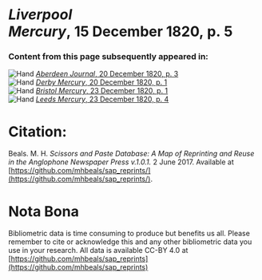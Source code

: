 # *Liverpool Mercury*, 15 December 1820, p. 5  
  
### Content from this page subsequently appeared in:  
![Hand](http://scissorsandpaste.net/wp-content/uploads/2017/06/smallhandpointer.png) [*Aberdeen Journal*, 20 December 1820, p. 3](https://mhbeals.github.io/sap_html/Aberdeen-Journal/Aberdeen-Journal-20-December-1820-p-3)  
![Hand](http://scissorsandpaste.net/wp-content/uploads/2017/06/smallhandpointer.png) [*Derby Mercury*, 20 December 1820, p. 1](https://mhbeals.github.io/sap_html/Derby-Mercury/Derby-Mercury-20-December-1820-p-1)  
![Hand](http://scissorsandpaste.net/wp-content/uploads/2017/06/smallhandpointer.png) [*Bristol Mercury*, 23 December 1820, p. 1](https://mhbeals.github.io/sap_html/Bristol-Mercury/Bristol-Mercury-23-December-1820-p-1)  
![Hand](http://scissorsandpaste.net/wp-content/uploads/2017/06/smallhandpointer.png) [*Leeds Mercury*, 23 December 1820, p. 4](https://mhbeals.github.io/sap_html/Leeds-Mercury/Leeds-Mercury-23-December-1820-p-4)  


# Citation: 

Beals. M. H. *Scissors and Paste Database: A Map of Reprinting and Reuse in the Anglophone Newspaper Press v.1.0.1.* 2 June 2017. Available at [https://github.com/mhbeals/sap_reprints/](https://github.com/mhbeals/sap_reprints/). 

# Nota Bona

Bibliometric data is time consuming to produce but benefits us all. Please remember to cite or acknowledge this and any other bibliometric data you use in your research. All data is available CC-BY 4.0 at [https://github.com/mhbeals/sap_reprints](https://github.com/mhbeals/sap_reprints)